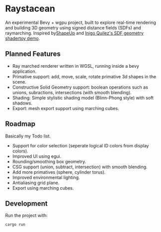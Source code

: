 # Raystacean

An experimental Bevy + wgpu project, built to explore real-time rendering and 
building 3D geometry using signed distance fields (SDFs) and raymarching. 
Inspired by[ShapeUp](https://github.com/danielchasehooper/ShapeUp-public) and [Inigo Quilez's SDF geometry shadertoy demo](https://www.shadertoy.com/view/Xds3zN).

## Planned Features
- Ray marched renderer written in WGSL, running inside a bevy application.
- Primative support: add, move, scale, rotate primative 3d shapes in the scene.
- Constructive Solid Geometry support: boolean operations such as unions, subractions,
intersections (with smooth blending).
- Shading: Simple stylistic shading model (Blinn-Phong style) with soft shadows.
- Export: mesh export support using marching cubes.

## Roadmap
Basically my Todo list.

- Support for color selection (seperate logical ID colors from display colors).
- Improved UI using egui.
- Rounding/smoothing box geometry.
- CSG support (union, subtract, intersection) with smooth blending.
- Add more primatives (sphere, cylinder torus).
- Improved environmental lighting.
- Antialiasing grid plane.
- Export using marching cubes.

## Development

Run the project with:

```
cargo run
```
